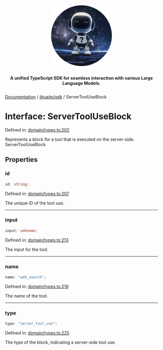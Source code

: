 <div style="display:flex; flex-direction:column; align-items:center;">
<p align="center">
  <img src="../UAITO.png" alt="UAITO Logo" width="200"/>
</p>

<p align="center">
  <strong>A unified TypeScript SDK for seamless interaction with various Large Language Models.</strong>
</p>
</div>

[Documentation](README.md) / [@uaito/sdk](@uaito.sdk.md) / ServerToolUseBlock

# Interface: ServerToolUseBlock

Defined in: [domain/types.ts:202](https://github.com/elribonazo/uaito/blob/5e718d4c4365447ef5056696ab53cf4e29d9d11a/packages/sdk/src/domain/types.ts#L202)

Represents a block for a tool that is executed on the server-side.
 ServerToolUseBlock

## Properties

### id

```ts
id: string;
```

Defined in: [domain/types.ts:207](https://github.com/elribonazo/uaito/blob/5e718d4c4365447ef5056696ab53cf4e29d9d11a/packages/sdk/src/domain/types.ts#L207)

The unique ID of the tool use.

***

### input

```ts
input: unknown;
```

Defined in: [domain/types.ts:213](https://github.com/elribonazo/uaito/blob/5e718d4c4365447ef5056696ab53cf4e29d9d11a/packages/sdk/src/domain/types.ts#L213)

The input for the tool.

***

### name

```ts
name: "web_search";
```

Defined in: [domain/types.ts:219](https://github.com/elribonazo/uaito/blob/5e718d4c4365447ef5056696ab53cf4e29d9d11a/packages/sdk/src/domain/types.ts#L219)

The name of the tool.

***

### type

```ts
type: "server_tool_use";
```

Defined in: [domain/types.ts:225](https://github.com/elribonazo/uaito/blob/5e718d4c4365447ef5056696ab53cf4e29d9d11a/packages/sdk/src/domain/types.ts#L225)

The type of the block, indicating a server-side tool use.
